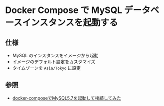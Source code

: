 # Docker Compose で MySQL データベースインスタンスを起動する

## 仕様

- MySQL のインスタンスをイメージから起動
- イメージのデフォルト設定をカスタマイズ
- タイムゾーンを `Asia/Tokyo` に設定

## 参照

- [docker-composeでMySQL5.7を起動して接続してみた](https://qiita.com/Manatee/items/58d0f98a15656ed65136)

